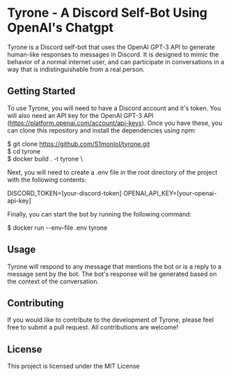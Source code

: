 # Tyrone - A Discord Self-Bot Using OpenAI's Chatgpt 

Tyrone is a Discord self-bot that uses the OpenAI GPT-3 API to generate human-like responses to messages in Discord. It is designed to mimic the behavior of a normal internet user, and can participate in conversations in a way that is indistinguishable from a real person.

## Getting Started

To use Tyrone, you will need to have a Discord account and it's token. You will also need an API key for the OpenAI GPT-3 API (https://platform.openai.com/account/api-keys). Once you have these, you can clone this repository and install the dependencies using npm:

$ git clone https://github.com/S1monlol/tyrone.git \
$ cd tyrone \
$ docker build . -t tyrone \

Next, you will need to create a .env file in the root directory of the project with the following contents:

DISCORD_TOKEN=[your-discord-token]
OPENAI_API_KEY=[your-openai-api-key]

Finally, you can start the bot by running the following command:

$ docker run --env-file .env tyrone 


## Usage

Tyrone will respond to any message that mentions the bot or is a reply to a message sent by the bot. The bot's response will be generated based on the context of the conversation.

## Contributing

If you would like to contribute to the development of Tyrone, please feel free to submit a pull request. All contributions are welcome!

## License

This project is licensed under the MIT License 
